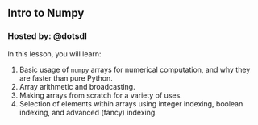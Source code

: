 ## Intro to Numpy
### Hosted by: @dotsdl

In this lesson, you will learn:

1. Basic usage of `numpy` arrays for numerical computation, and why they are faster than pure Python.
2. Array arithmetic and broadcasting.
3. Making arrays from scratch for a variety of uses.
3. Selection of elements within arrays using integer indexing, boolean indexing, and advanced (fancy) indexing.
